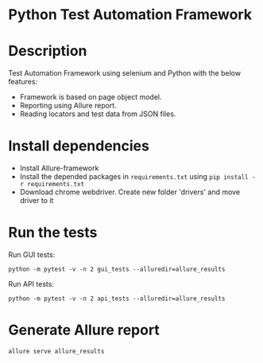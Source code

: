 # Python Test Automation Framework

Description
=============
Test Automation Framework using selenium and Python with the below features:

* Framework is based on page object model.
* Reporting using Allure report.
* Reading locators and test data from JSON files.


Install dependencies
=====================
* Install Allure-framework
* Install the depended packages in ``requirements.txt`` using ``pip install -r requirements.txt``
* Download chrome webdriver. Create new folder 'drivers' and move driver to it  



Run the tests
==================

Run GUI tests:

``python -m pytest -v -n 2 gui_tests --alluredir=allure_results``

Run API tests:

``python -m pytest -v -n 2 api_tests --alluredir=allure_results``


Generate Allure report
=========================

``allure serve allure_results``
